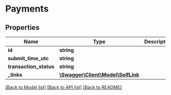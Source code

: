 # Payments

## Properties
Name | Type | Description | Notes
------------ | ------------- | ------------- | -------------
**id** | **string** |  | [optional] 
**submit_time_utc** | **string** |  | [optional] 
**transaction_status** | **string** |  | [optional] 
**_links** | [**\Swagger\Client\Model\SelfLink**](SelfLink.md) |  | [optional] 

[[Back to Model list]](../README.md#documentation-for-models) [[Back to API list]](../README.md#documentation-for-api-endpoints) [[Back to README]](../README.md)


